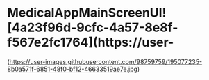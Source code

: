 # MedicalAppMainScreenUI![4a23f96d-9cfc-4a57-8e8f-f567e2fc1764](https://user-
(https://user-images.githubusercontent.com/98759759/195077235-8b0a571f-6851-48f0-bf12-46633519ae7e.jpg)
